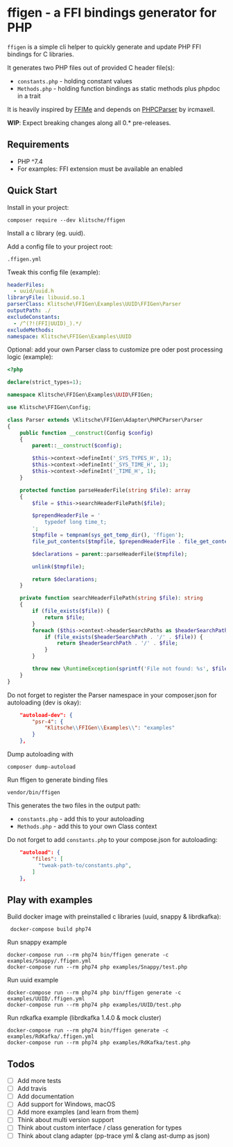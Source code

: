 # ffigen - a FFI bindings generator for PHP

`ffigen` is a simple cli helper to quickly generate and update PHP FFI bindings for C libraries. 

It generates two PHP files out of provided C header file(s):

* `constants.php` - holding constant values
* `Methods.php` - holding function bindings as static methods plus phpdoc in a trait

It is heavily inspired by [FFIMe](https://github.com/ircmaxell/FFIMe) and depends on [PHPCParser](https://github.com/ircmaxell/php-c-parser) by ircmaxell. 

__WIP__: Expect breaking changes along all 0.* pre-releases.

## Requirements

* PHP ^7.4
* For examples: FFI extension must be available an enabled

## Quick Start

Install in your project:

    composer require --dev klitsche/ffigen
    
Install a c library (eg. uuid).

Add a config file to your project root:

    .ffigen.yml
    
Tweak this config file (example):

```yaml
headerFiles:
  - uuid/uuid.h
libraryFile: libuuid.so.1
parserClass: Klitsche\FFIGen\Examples\UUID\FFIGen\Parser
outputPath: ./
excludeConstants:
  - /^(?!(FFI|UUID)_).*/
excludeMethods:
namespace: Klitsche\FFIGen\Examples\UUID
```

Optional: add your own Parser class to customize pre oder post processing logic (example):

```php
<?php

declare(strict_types=1);

namespace Klitsche\FFIGen\Examples\UUID\FFIGen;

use Klitsche\FFIGen\Config;

class Parser extends \Klitsche\FFIGen\Adapter\PHPCParser\Parser
{
    public function __construct(Config $config)
    {
        parent::__construct($config);

        $this->context->defineInt('_SYS_TYPES_H', 1);
        $this->context->defineInt('_SYS_TIME_H', 1);
        $this->context->defineInt('_TIME_H', 1);
    }

    protected function parseHeaderFile(string $file): array
    {
        $file = $this->searchHeaderFilePath($file);

        $prependHeaderFile = '
            typedef long time_t;
        ';
        $tmpfile = tempnam(sys_get_temp_dir(), 'ffigen');
        file_put_contents($tmpfile, $prependHeaderFile . file_get_contents($file));

        $declarations = parent::parseHeaderFile($tmpfile);

        unlink($tmpfile);

        return $declarations;
    }

    private function searchHeaderFilePath(string $file): string
    {
        if (file_exists($file)) {
            return $file;
        }
        foreach ($this->context->headerSearchPaths as $headerSearchPath) {
            if (file_exists($headerSearchPath . '/' . $file)) {
                return $headerSearchPath . '/' . $file;
            }
        }

        throw new \RuntimeException(sprintf('File not found: %s', $file));
    }
}
```

Do not forget to register the Parser namespace in your composer.json for autoloading (dev is okay):

```json
    "autoload-dev": {
        "psr-4": {
            "Klitsche\\FFIGen\\Examples\\": "examples"
        }
    },
```

Dump autoloading with 

    composer dump-autoload

Run ffigen to generate binding files

    vendor/bin/ffigen
    
This generates the two files in the output path:

* `constants.php` - add this to your autoloading
* `Methods.php` - add this to your own Class context

Do not forget to add `constants.php` to your compose.json for autoloading:

```json
    "autoload": {
        "files": [
          "tweak-path-to/constants.php",
        ]
    },
```

## Play with examples

Build docker image with preinstalled c libraries (uuid, snappy & librdkafka):

     docker-compose build php74
     
Run snappy example

    docker-compose run --rm php74 bin/ffigen generate -c examples/Snappy/.ffigen.yml
    docker-compose run --rm php74 php examples/Snappy/test.php
        
Run uuid example

    docker-compose run --rm php74 php bin/ffigen generate -c examples/UUID/.ffigen.yml
    docker-compose run --rm php74 php examples/UUID/test.php
        
Run rdkafka example (librdkafka 1.4.0 & mock cluster)

    docker-compose run --rm php74 bin/ffigen generate -c examples/RdKafka/.ffigen.yml
    docker-compose run --rm php74 php examples/RdKafka/test.php
        
## Todos

* [ ] Add more tests 
* [ ] Add travis 
* [ ] Add documentation
* [ ] Add support for Windows, macOS
* [ ] Add more examples (and learn from them)
* [ ] Think about multi version support
* [ ] Think about custom interface / class generation for types
* [ ] Think about clang adapter (pp-trace yml & clang ast-dump as json)
